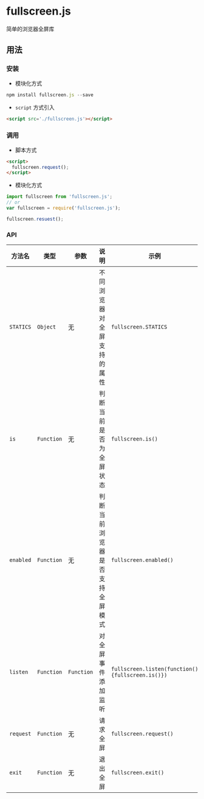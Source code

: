 # fullscreen.js

简单的浏览器全屏库

## 用法

### 安装

- 模块化方式

```javascript
npm install fullscreen.js --save

```

- `script` 方式引入

```html
<script src='./fullscreen.js'></script>
```

### 调用

- 脚本方式

```html
<script>
  fullscreen.request();
</script>
```

- 模块化方式

```javascript
import fullscreen from 'fullscreen.js';
// or 
var fullscreen = require('fullscreen.js');

fullscreen.resuest();
```

### API

|方法名|类型|参数|说明|示例|
|-----|---|----|---|---|
|`STATICS`|`Object`|无|不同浏览器对全屏支持的属性|`fullscreen.STATICS`|
|`is`|`Function`|无|判断当前是否为全屏状态|`fullscreen.is()`|
|`enabled`|`Function`|无|判断当前浏览器是否支持全屏模式|`fullscreen.enabled()`|
|`listen`|`Function`|`Function`|对全屏事件添加监听|`fullscreen.listen(function(){fullscreen.is()})`|
|`request`|`Function`|无|请求全屏|`fullscreen.request()`|
|`exit`|`Function`|无|退出全屏|`fullscreen.exit()`|


